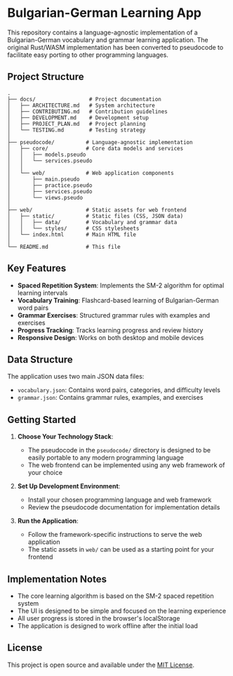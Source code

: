 # Bulgarian-German Learning App

This repository contains a language-agnostic implementation of a Bulgarian-German vocabulary and grammar learning application. The original Rust/WASM implementation has been converted to pseudocode to facilitate easy porting to other programming languages.

## Project Structure

```text
.
├── docs/                 # Project documentation
│   ├── ARCHITECTURE.md   # System architecture
│   ├── CONTRIBUTING.md   # Contribution guidelines
│   ├── DEVELOPMENT.md    # Development setup
│   ├── PROJECT_PLAN.md   # Project planning
│   └── TESTING.md        # Testing strategy
│
├── pseudocode/          # Language-agnostic implementation
│   ├── core/            # Core data models and services
│   │   ├── models.pseudo
│   │   └── services.pseudo
│   │
│   └── web/             # Web application components
│       ├── main.pseudo
│       ├── practice.pseudo
│       ├── services.pseudo
│       └── views.pseudo
│
├── web/                 # Static assets for web frontend
│   ├── static/          # Static files (CSS, JSON data)
│   │   ├── data/        # Vocabulary and grammar data
│   │   └── styles/      # CSS stylesheets
│   └── index.html       # Main HTML file
│
└── README.md            # This file
```

## Key Features

- **Spaced Repetition System**: Implements the SM-2 algorithm for optimal learning intervals
- **Vocabulary Training**: Flashcard-based learning of Bulgarian-German word pairs
- **Grammar Exercises**: Structured grammar rules with examples and exercises
- **Progress Tracking**: Tracks learning progress and review history
- **Responsive Design**: Works on both desktop and mobile devices

## Data Structure

The application uses two main JSON data files:

- `vocabulary.json`: Contains word pairs, categories, and difficulty levels
- `grammar.json`: Contains grammar rules, examples, and exercises

## Getting Started

1. **Choose Your Technology Stack**:
   - The pseudocode in the `pseudocode/` directory is designed to be easily portable to any modern programming language
   - The web frontend can be implemented using any web framework of your choice

2. **Set Up Development Environment**:
   - Install your chosen programming language and web framework
   - Review the pseudocode documentation for implementation details

3. **Run the Application**:
   - Follow the framework-specific instructions to serve the web application
   - The static assets in `web/` can be used as a starting point for your frontend

## Implementation Notes

- The core learning algorithm is based on the SM-2 spaced repetition system
- The UI is designed to be simple and focused on the learning experience
- All user progress is stored in the browser's localStorage
- The application is designed to work offline after the initial load

## License

This project is open source and available under the [MIT License](LICENSE).
